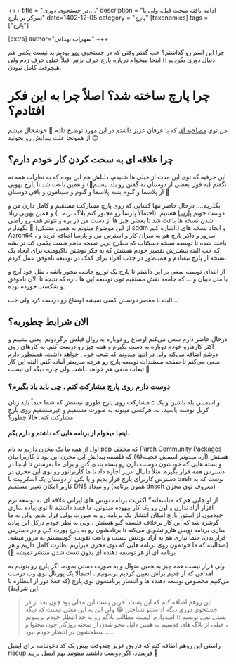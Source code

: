 +++
title = "در جستجوی دوری...."
description = "ادامه یافته مبحث قبل، ولی با تمرکز بر پارچ"
date=1402-12-05
category = "پارچ"
[taxonomies]
tags = ["پارچ"]

[extra]
author="سهراب بهدانی"
+++

چرا این اسم رو گذاشتم؟ خب گفتم وقتی که در جستجوی [نمو](https://sohrabbehdani.ir/blogfa/finding-nemo/) بودیم بد نیست یکمی هم دنبال دوری بگردیم :) اینجا میخوام درباره پارچ حرف بزنم. قبلاً خیلی حرف زدم ولی هیچوقت کامل نبودن.

<!-- more -->

# چرا پارچ ساخته شد؟ اصلاً چرا به این فکر افتادم؟

من توی [مصاحبه ای](https://fediverse.blog/~/ErfanBlog/%D9%85%D8%B5%D8%A7%D8%AD%D8%A8%D9%87%20%D8%A8%D8%A7%20%D8%A7%D9%87%D8%A7%D9%84%DB%8C%20%D9%86%D8%B1%D9%85%E2%80%8C%D8%A7%D9%81%D8%B2%D8%A7%D8%B1%20%D8%A2%D8%B2%D8%A7%D8%AF:%20%D8%B3%D9%87%D8%B1%D8%A7%D8%A8%20%D8%A8%D9%87%D8%AF%D8%A7%D9%86%DB%8C/) که با عرفان عزیز داشتم در این مورد توضیح دادم 🫣 خوشحال میشم از همونجا علت پیدایش رو بخونید 😊


## چرا علاقه ای به سخت کردن کار خودم دارم؟

این حرفیه که توی این مدت از خیلی ها شنیدم، دلیلش هم این بوده که به نظرات همه نه نگفتم (به قول بعضی از دوستان نه گفتن رو بلد نیستم🫠) و همین باعث شد تا پارچ یهویی از پلاسما و گنوم بشه پلاسما و گنوم و سینامون و باقی دوستان 🫥

بگذریم....
درحال حاضر تنها کسایی که روی پارچ مشارکت مستقیم و کامل دارن من و دوست خوبم [پارسا](https://github.com/metantesan) هستیم. (احتمالاً پارسا رو مجبور کنم بلاگ بزنه...) و همین یهویی زیاد شدن نسخه ها باعث شد تا بعضی چیز ها از دست من در بره و نتونم همه رو راضی نگهدارم 🤧 (از این موضوع میتونم به همین مشکل sddm ‌اشاره کنم.) و ایجاد نسخه های Aarch64 ، سرور و داکر پارچ هم به میزان کار و استرس من و پارسا اضافه کرده و باعث شده تا توسعه نسخه دسکتاپ که مطرح ترین نسخه ماهم هست یکمی کند تر بشه که خب البته بیشترش تقصیر خودم هستش که به فکر نوشتن داکیومنت برای ایجاد یک نسخه از پارچ نیفتادم و همینطور در جذب افراد برای کمک در توسعه ناموفق عمل کردم.

از ابتدای توسعه سعی بر این داشتم تا پارچ یک توزیع جامعه محور باشه ، مثل خود آرچ و یا مثل دبیان و ... که جامعه نقش مستقیم توی توسعه این ها داره که نتیجه تا الان ناموفق و شکست خورده بوده.

البته با مقصر دونستن کسی نمیشه اوضاع رو درست کرد ولی خب...

## الان شرایط چطوریه؟

درحال حاضر دارم سعی می‌کنم اوضاع رو دوباره به روال قبلش برگردونم، یعنی بشینم و اکثر کارهارو خودم دوباره به دست بگیرم و همه چیز رو درست کنم. به کارهای روی دوشم اضافه می‌کنه ولی در انتها میدونم که نتیجه خوبی خواهد داشت.
همینطور دارم سعی می‌کنم تا صفحه مستندات توسعه پارچ رو هرچه سریعتر آماده کنم. البته این کار تبعات منفی هم خواهد داشت ولی چاره دیگه ای نیست 🥲


### دوست دارم روی پارچ مشارکت کنم ، چی باید یاد بگیرم؟

مشارکت روی پارچ طوری نیستش که شما حتماً باید زبان c و اسمبلی بلد باشین و یک کرنل نوشته باشید، نه. هرکسی میتونه به صورت مستقیم و غیرمستقیم روی پارچ مشارکت کنه. حالا چطور؟

#### اینجا میخوام از برنامه هایی که داشتم و دارم بگم.

اول از همه ما یک مخزن داریم به نام pcp که مخفف Parch Community Packages هستش (آره میدونم اسمش عجیبه😂) که فلسفه پیدایش این مخزن این بود تا کاربرا بیان و بسته هایی که خودشون دوست دارن رو بسته بندی کنن و برای ما بفرستن تا اینجا در دسترس همه قرار بگیره.
مثلاً دانیال عزیز اجازه داد تا ما کاربراتور رو توی این مخزن در دسترس کاربرای پارچ قرار بدیم و یا یکی از دوستان یک اسکریپت با bash نوشت که به کاربر امکان تغییر مستقیم DNS رو میداد (همون برنامه dnsch معروف توی مخزن) .

از اونجایی هم که متاسفانه؟ اکثریت برنامه نویس های ایرانی علاقه ای به توسعه نرم افزار آزاد ندارن و اون رو یک کار بیهوده میدونن، ما قصد داشتیم تا توی پیاده سازی خودمون از استور پارچ امکان انتشار یک برنامه رو به صورت پولی قرار بدیم. ولی به ما گوشزد شد که این کار برخلاف فلسفه گنو هستش . ولی به نظر خودم درکل این پیاده سازی برنامه نویس هارو تشویق می‌کنه تا برنامشون رو به پارچ پورت کنن و در دسترس قرار بدن، حتماً نیازی هم به آزاد بودنش نیست و باعث تقویت اکوسیستم به مرور میشه. (صدالبته که ما خودمون روی برنامه هایی که توی مخزن میزاریم نظارت کامل داریم و هر برنامه ای از هر توسعه دهنده ای بدون تست شدن منتشر نمیشه.😬)


ولی قرار نیست همه چیز به همین منوال و به صورت دستی بمونه، اگر پارچ رو بتونیم به اهدافی که از قدیم براش تعیین کردیم برسونیم ، احتمالا یک پورتال توی وب درست می‌کنیم مخصوص توسعه دهنده ها و انتشار برنامشون توی پارچ (که فعلا دور از انتظاره با این شرایط).




> این روهم اضافه کنم که این پست آخرین پست این مدلی بود چون بعد از در جستجوی دوری دیگه ادامشو نساختن 😂 ولی این به این معنی نیست که دیگه پستی نمی نویسم :) امیدوارم کیفیت مطالب بلاگم رو به حد انتظار خودم برسونم ، خیلی از بلاگ های قدیمیم به همین دلیل محو شدن از صحنه روزگار چون محتوا و سطحشون در انتظار خودم نبود .....


راستی این روهم اضافه کنم که فاروق عزیز چندوقت پیش یک کد دعوتنامه برای ایمیل riseup فرستاد، اگر دوست داشتید میتونید بهم [ایمیل](mailto:behdanisohrab@riseup.net) بزنید 🫡



